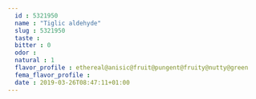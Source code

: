 ```yaml
---
  id : 5321950
  name : "Tiglic aldehyde"
  slug : 5321950
  taste : 
  bitter : 0
  odor : 
  natural : 1
  flavor_profile : ethereal@anisic@fruit@pungent@fruity@nutty@green
  fema_flavor_profile : 
  date : 2019-03-26T08:47:11+01:00
---
```



